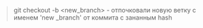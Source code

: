 > git checkout -b <new_branch> <hash> - отпочковали новую ветку с именем 'new _branch' от коммита  с зананным hash